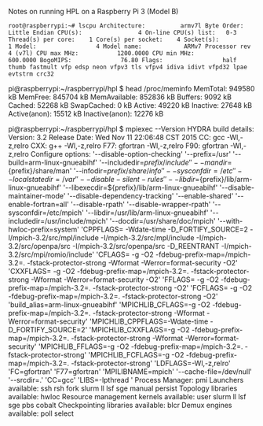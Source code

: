 Notes on running HPL on a Raspberry Pi 3 (Model B)

  `root@raspberrypi:~# lscpu
  Architecture:          armv7l
  Byte Order:            Little Endian
  CPU(s):                4
  On-line CPU(s) list:   0-3
  Thread(s) per core:    1
  Core(s) per socket:    4
  Socket(s):             1
  Model:                 4
  Model name:            ARMv7 Processor rev 4 (v7l)
  CPU max MHz:           1200.0000
  CPU min MHz:           600.0000
  BogoMIPS:              76.80
  Flags:                 half thumb fastmult vfp edsp neon vfpv3 tls vfpv4 idiva idivt vfpd32 lpae evtstrm crc32`

  pi@raspberrypi:~/raspberrypi/hpl $ head /proc/meminfo 
  MemTotal:         949580 kB
  MemFree:          845704 kB
  MemAvailable:     852836 kB
  Buffers:            9092 kB
  Cached:            52268 kB
  SwapCached:            0 kB
  Active:            49220 kB
  Inactive:          27648 kB
  Active(anon):      15512 kB
  Inactive(anon):    12276 kB

  pi@raspberrypi:~/raspberrypi/hpl $ mpiexec --Version
  HYDRA build details:
      Version:                                 3.2
      Release Date:                            Wed Nov 11 22:06:48 CST 2015
      CC:                              gcc   -Wl,-z,relro 
      CXX:                             g++   -Wl,-z,relro 
      F77:                             gfortran  -Wl,-z,relro 
      F90:                             gfortran  -Wl,-z,relro 
      Configure options:                       '--disable-option-checking' '--prefix=/usr' '--build=arm-linux-gnueabihf' '--includedir=${prefix}/include' '--mandir=${prefix}/share/man' '--infodir=${prefix}/share/info' '--sysconfdir=/etc' '--localstatedir=/var' '--disable-silent-rules' '--libdir=${prefix}/lib/arm-linux-gnueabihf' '--libexecdir=${prefix}/lib/arm-linux-gnueabihf' '--disable-maintainer-mode' '--disable-dependency-tracking' '--enable-shared' '--enable-fortran=all' '--disable-rpath' '--disable-wrapper-rpath' '--sysconfdir=/etc/mpich' '--libdir=/usr/lib/arm-linux-gnueabihf' '--includedir=/usr/include/mpich' '--docdir=/usr/share/doc/mpich' '--with-hwloc-prefix=system' 'CPPFLAGS= -Wdate-time -D_FORTIFY_SOURCE=2 -I/mpich-3.2/src/mpl/include -I/mpich-3.2/src/mpl/include -I/mpich-3.2/src/openpa/src -I/mpich-3.2/src/openpa/src -D_REENTRANT -I/mpich-3.2/src/mpi/romio/include' 'CFLAGS= -g -O2 -fdebug-prefix-map=/mpich-3.2=. -fstack-protector-strong -Wformat -Werror=format-security -O2' 'CXXFLAGS= -g -O2 -fdebug-prefix-map=/mpich-3.2=. -fstack-protector-strong -Wformat -Werror=format-security -O2' 'FFLAGS= -g -O2 -fdebug-prefix-map=/mpich-3.2=. -fstack-protector-strong -O2' 'FCFLAGS= -g -O2 -fdebug-prefix-map=/mpich-3.2=. -fstack-protector-strong -O2' 'build_alias=arm-linux-gnueabihf' 'MPICHLIB_CFLAGS=-g -O2 -fdebug-prefix-map=/mpich-3.2=. -fstack-protector-strong -Wformat -Werror=format-security' 'MPICHLIB_CPPFLAGS=-Wdate-time -D_FORTIFY_SOURCE=2' 'MPICHLIB_CXXFLAGS=-g -O2 -fdebug-prefix-map=/mpich-3.2=. -fstack-protector-strong -Wformat -Werror=format-security' 'MPICHLIB_FFLAGS=-g -O2 -fdebug-prefix-map=/mpich-3.2=. -fstack-protector-strong' 'MPICHLIB_FCFLAGS=-g -O2 -fdebug-prefix-map=/mpich-3.2=. -fstack-protector-strong' 'LDFLAGS=-Wl,-z,relro' 'FC=gfortran' 'F77=gfortran' 'MPILIBNAME=mpich' '--cache-file=/dev/null' '--srcdir=.' 'CC=gcc' 'LIBS=-lpthread '
    Process Manager:                         pmi
    Launchers available:                     ssh rsh fork slurm ll lsf sge manual persist
    Topology libraries available:            hwloc
    Resource management kernels available:   user slurm ll lsf sge pbs cobalt
    Checkpointing libraries available:       blcr
    Demux engines available:                 poll select
